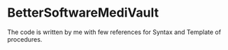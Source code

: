 # BetterSoftwareMediVault
The code is written by me with few references for Syntax and Template of procedures.
